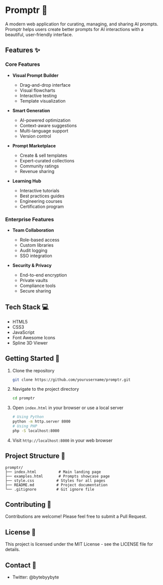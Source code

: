 # Promptr 🚀

A modern web application for curating, managing, and sharing AI prompts. Promptr helps users create better prompts for AI interactions with a beautiful, user-friendly interface.

## Features ✨

### Core Features
- **Visual Prompt Builder**
  - Drag-and-drop interface
  - Visual flowcharts
  - Interactive testing
  - Template visualization

- **Smart Generation**
  - AI-powered optimization
  - Context-aware suggestions
  - Multi-language support
  - Version control

- **Prompt Marketplace**
  - Create & sell templates
  - Expert-curated collections
  - Community ratings
  - Revenue sharing

- **Learning Hub**
  - Interactive tutorials
  - Best practices guides
  - Engineering courses
  - Certification program

### Enterprise Features
- **Team Collaboration**
  - Role-based access
  - Custom libraries
  - Audit logging
  - SSO integration

- **Security & Privacy**
  - End-to-end encryption
  - Private vaults
  - Compliance tools
  - Secure sharing

## Tech Stack 💻

- HTML5
- CSS3
- JavaScript
- Font Awesome Icons
- Spline 3D Viewer

## Getting Started 🌟

1. Clone the repository
   ```bash
   git clone https://github.com/yourusername/promptr.git
   ```

2. Navigate to the project directory
   ```bash
   cd promptr
   ```

3. Open `index.html` in your browser or use a local server
   ```bash
   # Using Python
   python -m http.server 8000
   # Using PHP
   php -S localhost:8000
   ```

4. Visit `http://localhost:8000` in your web browser

## Project Structure 📁

```
promptr/
├── index.html          # Main landing page
├── examples.html       # Prompts showcase page
├── style.css          # Styles for all pages
├── README.md          # Project documentation
└── .gitignore         # Git ignore file
```

## Contributing 🤝

Contributions are welcome! Please feel free to submit a Pull Request.

## License 📝

This project is licensed under the MIT License - see the LICENSE file for details.

## Contact 📧
- Twitter: @bytebyybyte
